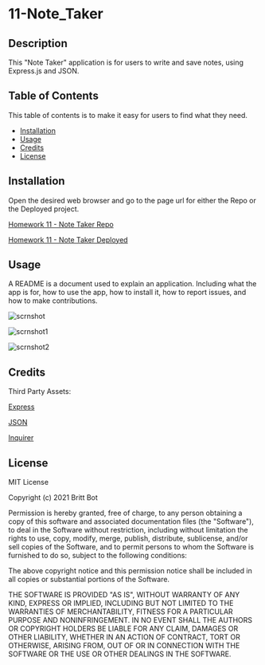 # 11-Note_Taker
## Description 

This "Note Taker" application is for users to write and save notes, using Express.js and JSON.


## Table of Contents 

This table of contents is to make it easy for users to find what they need.

* [Installation](#installation)
* [Usage](#usage)
* [Credits](#credits)
* [License](#license)


## Installation

Open the desired web browser and go to the page url for either the Repo or the Deployed project.

[Homework 11 - Note Taker Repo](https://github.com/britt-bot/11-Note_Taker)

[Homework 11 - Note Taker Deployed](https://britt-bot.github.io/11-Note_Taker/)


## Usage 

A README is a document used to explain an application. Including what the app is for, how to use the app, how to install it, how to report issues, and how to make contributions.

![scrnshot](https://user-images.githubusercontent.com/77466708/115971964-4eccbe00-a511-11eb-9a55-afce1c66efee.png)

![scrnshot1](https://user-images.githubusercontent.com/77466708/115971965-4eccbe00-a511-11eb-9855-612f75ef4c90.png)

![scrnshot2](https://user-images.githubusercontent.com/77466708/115971966-4f655480-a511-11eb-9cf6-56c7e2ef3944.png)



## Credits

Third Party Assets:

[Express](https://expressjs.com/)

[JSON](https://www.json.org/json-en.html)

[Inquirer](https://www.npmjs.com/package/inquirer)


## License

MIT License

Copyright (c) 2021 Britt Bot

Permission is hereby granted, free of charge, to any person obtaining a copy
of this software and associated documentation files (the "Software"), to deal
in the Software without restriction, including without limitation the rights
to use, copy, modify, merge, publish, distribute, sublicense, and/or sell
copies of the Software, and to permit persons to whom the Software is
furnished to do so, subject to the following conditions:

The above copyright notice and this permission notice shall be included in all
copies or substantial portions of the Software.

THE SOFTWARE IS PROVIDED "AS IS", WITHOUT WARRANTY OF ANY KIND, EXPRESS OR
IMPLIED, INCLUDING BUT NOT LIMITED TO THE WARRANTIES OF MERCHANTABILITY,
FITNESS FOR A PARTICULAR PURPOSE AND NONINFRINGEMENT. IN NO EVENT SHALL THE
AUTHORS OR COPYRIGHT HOLDERS BE LIABLE FOR ANY CLAIM, DAMAGES OR OTHER
LIABILITY, WHETHER IN AN ACTION OF CONTRACT, TORT OR OTHERWISE, ARISING FROM,
OUT OF OR IN CONNECTION WITH THE SOFTWARE OR THE USE OR OTHER DEALINGS IN THE
SOFTWARE.
